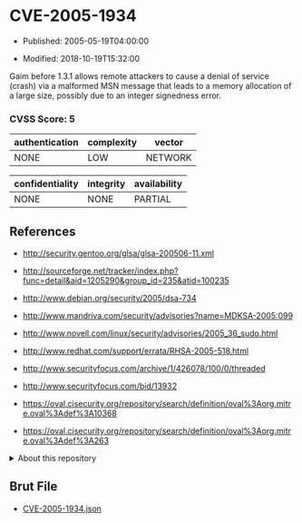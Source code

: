 # CVE-2005-1934

- Published: 2005-05-19T04:00:00

- Modified: 2018-10-19T15:32:00

Gaim before 1.3.1 allows remote attackers to cause a denial of service (crash) via a malformed MSN message that leads to a memory allocation of a large size, possibly due to an integer signedness error.

### CVSS Score: **5**

| authentication | complexity | vector |
| --- | --- | --- |
| NONE | LOW | NETWORK |

| confidentiality | integrity | availability |
| --- | --- | --- |
| NONE | NONE | PARTIAL |

## References

* http://security.gentoo.org/glsa/glsa-200506-11.xml

* http://sourceforge.net/tracker/index.php?func=detail&aid=1205290&group_id=235&atid=100235

* http://www.debian.org/security/2005/dsa-734

* http://www.mandriva.com/security/advisories?name=MDKSA-2005:099

* http://www.novell.com/linux/security/advisories/2005_36_sudo.html

* http://www.redhat.com/support/errata/RHSA-2005-518.html

* http://www.securityfocus.com/archive/1/426078/100/0/threaded

* http://www.securityfocus.com/bid/13932

* https://oval.cisecurity.org/repository/search/definition/oval%3Aorg.mitre.oval%3Adef%3A10368

* https://oval.cisecurity.org/repository/search/definition/oval%3Aorg.mitre.oval%3Adef%3A263

<details>
<summary>About this repository</summary> 

  This repository is part of the project [Live Hack CVE](https://github.com/Live-Hack-CVE). Main website can be found [www.live-hack.org](https://www.live-hack.org) 
  
  Made by [Sn0wAlice](https://github.com/Sn0wAlice) for the people that care about security and need to have a feed of the latest CVEs. Hope you enjoy it, don't forget to star the repo and follow me on [Twitter](https://twitter.com/Sn0wAlice) and [Github](https://github.com/Sn0wAlice). And that is my [personnal website](https://www.alice-snow.me/)

  - [Home Page](https://github.com/Live-Hack-CVE)
  - [Framework](https://github.com/Live-Hack-CVE/cve-framework)
  - [CVE database](https://github.com/Live-Hack-CVE/full_database)
  - [Changelog](https://github.com/Live-Hack-CVE/Changelog)
</details>

## Brut File

* [CVE-2005-1934.json](https://raw.githubusercontent.com/Live-Hack-CVE/full_database/main/cves/2005/CVE-2005-1934.json)

